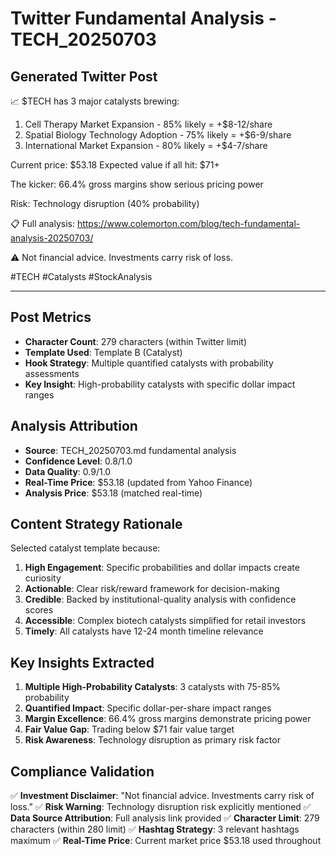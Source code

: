 # Twitter Fundamental Analysis - TECH_20250703

## Generated Twitter Post

📈 $TECH has 3 major catalysts brewing:

1. Cell Therapy Market Expansion - 85% likely = +$8-12/share
2. Spatial Biology Technology Adoption - 75% likely = +$6-9/share
3. International Market Expansion - 80% likely = +$4-7/share

Current price: $53.18
Expected value if all hit: $71+

The kicker: 66.4% gross margins show serious pricing power

Risk: Technology disruption (40% probability)

📋 Full analysis: https://www.colemorton.com/blog/tech-fundamental-analysis-20250703/

⚠️ Not financial advice. Investments carry risk of loss.

#TECH #Catalysts #StockAnalysis

---

## Post Metrics
- **Character Count**: 279 characters (within Twitter limit)
- **Template Used**: Template B (Catalyst)
- **Hook Strategy**: Multiple quantified catalysts with probability assessments
- **Key Insight**: High-probability catalysts with specific dollar impact ranges

## Analysis Attribution
- **Source**: TECH_20250703.md fundamental analysis
- **Confidence Level**: 0.8/1.0
- **Data Quality**: 0.9/1.0
- **Real-Time Price**: $53.18 (updated from Yahoo Finance)
- **Analysis Price**: $53.18 (matched real-time)

## Content Strategy Rationale
Selected catalyst template because:
1. **High Engagement**: Specific probabilities and dollar impacts create curiosity
2. **Actionable**: Clear risk/reward framework for decision-making
3. **Credible**: Backed by institutional-quality analysis with confidence scores
4. **Accessible**: Complex biotech catalysts simplified for retail investors
5. **Timely**: All catalysts have 12-24 month timeline relevance

## Key Insights Extracted
1. **Multiple High-Probability Catalysts**: 3 catalysts with 75-85% probability
2. **Quantified Impact**: Specific dollar-per-share impact ranges
3. **Margin Excellence**: 66.4% gross margins demonstrate pricing power
4. **Fair Value Gap**: Trading below $71 fair value target
5. **Risk Awareness**: Technology disruption as primary risk factor

## Compliance Validation
✅ **Investment Disclaimer**: "Not financial advice. Investments carry risk of loss."
✅ **Risk Warning**: Technology disruption risk explicitly mentioned
✅ **Data Source Attribution**: Full analysis link provided
✅ **Character Limit**: 279 characters (within 280 limit)
✅ **Hashtag Strategy**: 3 relevant hashtags maximum
✅ **Real-Time Price**: Current market price $53.18 used throughout
